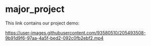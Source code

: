 # major_project

This link contains our project demo:

https://user-images.githubusercontent.com/93580510/205493508-9b91d9f6-97aa-4a5f-bed2-092c0fb2ebf2.mp4

